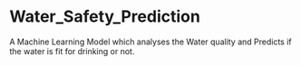# Water_Safety_Prediction
A Machine Learning Model which analyses the Water quality and Predicts if the water is fit for drinking or not.
